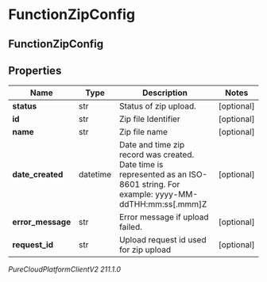 # FunctionZipConfig

## FunctionZipConfig

## Properties

|Name | Type | Description | Notes|
|------------ | ------------- | ------------- | -------------|
| **status** | str | Status of zip upload. | [optional] |
| **id** | str | Zip file Identifier | [optional] |
| **name** | str | Zip file name | [optional] |
| **date_created** | datetime | Date and time zip record was created. Date time is represented as an ISO-8601 string. For example: yyyy-MM-ddTHH:mm:ss[.mmm]Z | [optional] |
| **error_message** | str | Error message if upload failed. | [optional] |
| **request_id** | str | Upload request id used for zip upload | [optional] |



_PureCloudPlatformClientV2 211.1.0_
